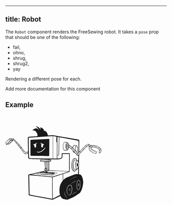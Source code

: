 ***

## title: Robot

The `Robot` component renders the FreeSewing robot.
It takes a `pose` prop that should be one of the following:

*   fail,
*   ohno,
*   shrug,
*   shrug2,
*   yay

Rendering a different pose for each.

<Fixme> Add more documentation for this component </Fixme>

## Example

<svg class="" xmlns="http://www.w3.org/2000/svg" width="300" height="300" viewBox="0 0 500 500"><path stroke="none" fill="currentColor" d="m 159.48843,60.874613 c -0.30352,-0.002 -0.48225,0.0525 -0.61592,0.163448 -0.5795,0.480937 -0.17967,0.920146 2.48781,2.735562 5.73849,3.905466 11.25954,10.761049 12.72466,15.800879 0.20279,0.69761 0.42697,1.46235 0.49894,1.69983 0.072,0.23748 -0.10948,-0.004 -0.40259,-0.53507 -0.76251,-1.38282 -3.13081,-4.22261 -4.36314,-5.23198 -2.12605,-1.74138 -4.33873,-2.61517 -8.1998,-3.23965 -1.90418,-0.30798 -2.41888,-0.30549 -4.49906,0.0292 -1.29185,0.20788 -3.00525,0.59648 -3.80742,0.86368 -3.18563,1.0612 -6.89632,3.55605 -10.09576,6.78557 -2.477,2.50029 -2.47285,3.40782 0.0137,2.81471 0.62343,-0.14871 2.33017,-0.27684 3.79194,-0.28389 3.86781,-0.0181 6.17924,0.86976 9.71038,3.72656 2.75944,2.23246 6.70289,7.96661 8.45444,12.29454 2.10794,5.208608 3.08813,12.309388 1.91832,13.889428 -0.22008,0.29726 -2.02598,0.47707 -9.57274,0.95486 -5.11618,0.32391 -11.04234,0.65599 -13.16854,0.73809 -5.75914,0.22239 -19.58726,1.29218 -21.85696,1.69123 -2.49994,0.43953 -3.95978,1.38923 -4.8397,3.14847 -0.57548,1.15055 -0.59844,1.37026 -0.54023,5.06854 0.0335,2.12621 0.16876,11.74775 0.30108,21.38211 0.13233,9.63437 0.35397,22.138 0.49206,27.78572 0.26338,10.77214 0.11612,18.92343 -0.34925,19.3055 -0.39421,0.32365 -4.64784,1.76806 -8.22734,2.79405 -3.51963,1.00885 -4.03578,0.9948 -5.45564,-0.14623 -1.61126,-1.29483 -9.045437,-9.83716 -11.009345,-12.65068 -5.590327,-8.00877 -15.643259,-20.50865 -24.965867,-31.04088 -15.66131,-17.69339 -23.516938,-25.42744 -26.724196,-26.313 -0.602852,-0.16646 -1.475604,-0.12297 -3.076217,0.15312 -2.742953,0.47313 -2.210998,0.47561 -9.361124,-0.0654 -3.255752,-0.24633 -6.225037,-0.44317 -6.599757,-0.437 -0.54784,0.009 -1.423395,0.74029 -4.469803,3.73343 -2.083707,2.04729 -6.915266,6.78636 -10.7357876,10.53278 C 3.1250513,142.76856 0,146.01565 0,146.23782 c 0,0.55235 4.0956757,9.71992 4.5420643,10.16632 0.197098,0.19712 0.5870615,0.30207 0.8671213,0.23398 0.2799012,-0.0681 3.867933,-0.67521 7.9726994,-1.34886 l 7.463436,-1.22497 0.992716,-0.88605 c 0.546307,-0.48761 4.038501,-3.73361 7.75936,-7.21397 12.464207,-11.65858 11.838357,-10.979 11.380966,-12.37197 -0.328032,-0.99901 0.401743,-0.5824 2.553191,1.45725 3.608915,3.42138 11.709481,12.47013 18.613859,20.79199 7.848608,9.45994 17.90462,22.24232 20.845321,26.49709 1.699149,2.45843 4.829049,6.80684 6.955895,9.66393 7.363018,9.89108 10.529281,13.19438 13.232211,13.80168 1.52732,0.34317 4.81297,-0.33827 10.01663,-2.07662 2.52486,-0.84346 4.68576,-1.44234 4.80185,-1.33165 0.11609,0.11069 0.34824,5.2199 0.51614,11.35345 l 0.30625,11.15213 0.88088,1.78242 c 0.89599,1.81291 2.02674,2.9819 3.71968,3.84183 1.37271,0.69727 4.47137,0.85254 21.91029,1.09938 9.30215,0.13167 21.47839,0.34936 27.05968,0.48518 5.58129,0.13583 15.3474,0.31321 21.70212,0.39399 l 11.55474,0.14796 0.24603,0.63486 c 0.3505,0.90597 -0.0173,1.77066 -0.84648,1.99231 -0.37778,0.101 -2.00779,0.07 -3.62333,-0.0688 -1.61553,-0.13883 -6.54918,-0.26821 -10.96289,-0.28732 -7.41164,-0.0321 -8.05757,-0.002 -8.45615,0.39743 -0.36407,0.36432 -0.4281,0.83749 -0.40775,3.02116 0.029,3.10485 0.4179,5.31095 1.04605,5.93909 0.59441,0.59443 2.56778,0.75759 13.66748,1.12692 4.65107,0.15475 8.52533,0.32371 8.60928,0.37506 0.25822,0.15796 0.42846,2.616 1.17852,17.13425 0.3982,7.70749 0.78692,14.42263 0.8654,14.92344 0.13415,0.8557 0.0636,0.98829 -1.17165,2.20393 -1.55917,1.53446 -2.39591,3.12916 -2.38974,4.5541 0.007,1.69974 0.89856,4.09753 2.0921,5.63457 1.07804,1.38829 1.28138,1.88918 0.87229,2.142 -0.1171,0.0724 -5.96056,1.49833 -12.98618,3.1674 -7.02561,1.66907 -17.99369,4.2743 -24.3723,5.78941 -6.37861,1.51513 -16.21545,3.85113 -21.8604,5.19241 -5.64495,1.34124 -11.02777,2.53901 -11.96077,2.66157 -6.51659,0.85612 -7.88751,1.06023 -9.81704,1.45553 -3.24272,0.66437 -4.16271,1.19108 -4.9739,2.84911 -0.51025,1.0429 -0.66248,1.68928 -0.63658,2.70116 0.0188,0.7316 0.36997,20.73669 0.77938,44.45717 0.4094,23.72047 0.81087,44.4873 0.89293,46.1484 0.0821,1.66109 0.0271,4.51634 -0.12215,6.3434 -0.25882,3.16824 -0.24816,3.3662 0.2271,4.29776 0.59158,1.15961 2.08631,2.70948 3.13815,3.25343 0.4142,0.21416 6.31834,1.40846 13.12036,2.65298 45.6104,8.34487 107.33799,19.75262 107.44046,19.85604 0.26542,0.2678 1.77908,-0.16892 2.50501,-0.7226 1.22184,-0.93196 38.76845,-19.06557 39.07896,-18.87365 0.15376,0.095 0.65538,0.98434 1.11314,1.97511 1.09882,2.37823 2.89392,5.39656 4.27884,7.1916 2.01186,2.60765 5.08541,4.74747 8.53701,5.94425 2.77092,0.96076 10.63718,2.83956 13.46963,3.2173 4.08749,0.54511 9.40004,0.84555 10.51385,0.59528 0.51445,-0.11556 2.9979,-1.13135 5.51758,-2.25727 2.51965,-1.12594 7.9339,-3.45233 12.03303,-5.17004 4.44285,-1.86175 9.64913,-4.26556 12.88982,-5.95285 6.50961,-3.38928 7.22726,-3.8148 11.92808,-7.07805 4.99721,-3.46897 11.26595,-7.63526 16.40821,-10.90439 4.78031,-3.03905 4.91978,-3.18282 7.87979,-8.16884 2.98969,-5.03599 6.50029,-12.85681 8.49056,-18.9115 0.83248,-2.53243 2.19686,-8.14852 3.39623,-13.98577 0.67843,-3.30183 1.59899,-10.43468 1.92522,-14.91655 0.24164,-3.31964 0.22368,-4.53241 -0.11872,-8.21357 -0.92927,-9.99047 -2.92444,-17.92931 -6.18684,-24.61661 -2.1939,-4.49707 -5.64305,-8.55094 -8.3254,-9.78436 -0.53155,-0.24442 -2.21634,-0.6271 -3.74376,-0.84992 -1.52741,-0.22281 -2.95185,-0.49726 -3.16396,-0.61077 -0.61046,-0.32671 -0.74927,-10.73684 -0.47141,-35.38509 0.63863,-56.64821 0.74843,-64.84696 0.87744,-66.11111 0.13052,-1.27881 0.24441,-1.47508 1.96652,-3.38246 9.6872,-10.72954 40.69582,-42.22421 43.13584,-43.81199 0.65327,-0.42511 0.69472,-0.42164 1.76004,0.13935 1.69621,0.89321 5.17272,3.42776 5.31628,3.87624 0.071,0.22185 -0.0862,1.25456 -0.34925,2.29512 -1.45078,5.73986 -1.13227,9.63559 1.18541,14.45547 1.4708,3.05867 3.27629,5.20728 6.57395,7.82301 9.15579,7.26251 16.68808,10.95299 24.2295,11.87474 2.82757,0.34562 3.64749,0.34828 4.89132,0.0121 1.3407,-0.36241 1.86325,-1.3644 2.36221,-4.53347 0.20533,-1.30405 0.59641,-3.28104 0.87057,-4.3941 0.48456,-1.96717 0.48693,-2.03496 0.0533,-2.45684 -0.2938,-0.28587 -1.72449,-0.69445 -4.19109,-1.19573 -6.49577,-1.32012 -13.70952,-4.66928 -18.59493,-8.63336 -1.99262,-1.61682 -6.29179,-7.01041 -6.29179,-7.89356 0,-0.78089 3.26918,-2.38945 5.92017,-2.91277 0.39866,-0.0787 2.08796,-0.29375 3.7558,-0.4783 3.25807,-0.36048 6.34702,-0.15266 10.37793,0.70024 4.46596,0.94494 10.46172,3.28909 13.29414,5.19756 2.39937,1.61667 5.64097,4.50215 7.32579,6.52061 2.9635,3.55034 3.07658,3.91 1.48478,4.73304 -0.52977,0.27392 -1.08975,0.76305 -1.24391,1.08735 -0.15417,0.3243 -0.45145,2.01239 -0.66066,3.75064 -0.20921,1.73825 -0.54188,4.00659 -0.7398,5.04101 -0.2328,1.21669 -0.2807,2.02802 -0.13592,2.29855 0.1231,0.23 0.80967,0.82278 1.52606,1.31617 1.06247,0.73141 1.43149,0.86578 2.00436,0.72776 2.10211,-0.50644 5.50142,-2.95702 6.96449,-5.02208 1.5108,-2.13238 2.04911,-3.31659 2.69083,-5.90812 0.55449,-2.23928 0.56049,-2.36391 0.21678,-4.97563 -0.1939,-1.47338 -0.52494,-3.27028 -0.73464,-3.99322 -1.366,-4.70909 -5.8388,-9.74109 -12.01238,-13.51609 -2.47918,-1.51595 -8.1344,-4.27704 -10.37965,-5.0668 -7.852,-2.76195 -17.9165,-4.23811 -25.06221,-3.67667 -1.8966,0.14902 -3.92416,0.37716 -4.50594,0.50754 -0.96655,0.21661 -1.19793,0.16652 -2.68567,-0.58496 -0.89547,-0.45232 -2.87966,-1.60205 -4.40786,-2.55491 -1.52821,-0.95284 -3.90375,-2.29336 -5.28015,-2.97987 -2.12603,-1.0604 -2.70772,-1.2493 -3.86591,-1.24906 -2.62515,7.4e-4 -6.67105,2.50879 -12.41154,7.69225 -5.51644,4.98115 -14.86337,14.17466 -21.18598,20.83844 -7.41342,7.81343 -12.03789,12.41498 -12.47691,12.41498 -0.18787,0 -0.35234,-0.62941 -0.45764,-1.75317 -0.21912,-2.33826 0.30507,-46.65447 0.59356,-50.17948 0.14996,-1.83226 0.14129,-3.58614 -0.0275,-5.19585 -0.40057,-3.81977 -1.38692,-5.33758 -3.91752,-6.03028 -0.68882,-0.18855 -29.79319,-5.25185 -64.67624,-11.25365 -34.88305,-6.00179 -64.70657,-11.168 -66.27456,-11.47904 -2.51752,-0.4994 -3.13983,-0.5395 -5.31628,-0.3441 -1.35556,0.12172 -6.4512,0.4929 -11.32419,0.82412 -8.71642,0.59254 -11.54848,0.59215 -12.03991,0 -0.13466,-0.16224 -0.3611,-0.9347 -0.50238,-1.71704 -0.52386,-2.90069 -1.47272,-6.22446 -2.37254,-8.311628 -2.80311,-6.50187 -8.1998,-12.24819 -12.58875,-13.40597 -1.48811,-0.39255 -1.74731,-0.20668 -2.17124,1.56047 -0.16059,0.66939 -0.36457,1.2181 -0.45249,1.2181 -0.0879,0 -0.41328,-0.89771 -0.72259,-1.99404 -1.31295,-4.65354 -2.97052,-7.75047 -5.81007,-10.84933 -2.88682,-3.15048 -7.49215,-6.01047 -11.64075,-7.229459 -2.07665,-0.610189 -3.0404,-0.514296 -3.24827,0.323452 -0.0737,0.296973 0.24248,2.116247 0.70368,4.043127 1.9765,8.25784 1.89357,8.6341 -0.89981,4.06377 -1.1739,-1.92063 -2.82983,-4.31782 -3.6801,-5.32832 -3.73253,-4.435874 -10.90163,-8.466646 -17.08091,-9.603719 -0.63117,-0.116153 -1.05909,-0.175137 -1.36263,-0.177207 z m 86.88073,51.017357 c 0.26275,0.10083 0.31829,10.40055 0.31829,58.5995 v 58.47908 l -7.79204,-0.0344 c -15.64166,-0.0678 -101.92702,-1.16552 -106.97421,-1.36089 -4.57843,-0.17724 -5.30922,-0.26211 -6.16102,-0.71056 -1.166,-0.61386 -2.17264,-1.6372 -2.52394,-2.56696 -0.17073,-0.45185 -0.54631,-17.8114 -1.10283,-50.94509 -0.82258,-48.97367 -0.83397,-50.28485 -0.40087,-51.26167 0.24446,-0.55134 0.61001,-1.13741 0.81206,-1.30412 0.78937,-0.65132 4.0811,-1.26799 6.7718,-1.26799 1.44883,0 28.30619,-1.74331 59.6834,-3.87452 31.37722,-2.13121 57.19403,-3.81966 57.36936,-3.75236 z m 2.01296,0.22022 c 0.67656,-0.0317 2.77199,0.36062 9.41964,1.52779 4.18596,0.73495 7.7605,1.47907 7.94345,1.65338 0.28095,0.26768 0.28678,1.38122 0.0344,7.16407 -0.16436,3.76572 -0.26117,9.85683 -0.21334,13.53501 0.0813,6.25025 0.12007,6.72946 0.57464,7.33784 0.26752,0.35802 0.86484,0.77411 1.32821,0.9239 l 0.84304,0.27183 -0.0258,42.12593 c -0.0222,35.70346 -0.0781,42.15881 -0.36303,42.33926 -0.36392,0.23021 -16.07858,0.22897 -18.4573,-0.002 l -1.45036,-0.14108 -0.0654,-57.86658 c -0.0363,-31.82663 -0.004,-58.11939 0.0706,-58.42918 0.0603,-0.25003 -0.0447,-0.42141 0.3613,-0.44044 z m 23.15078,4.11195 c 1.55266,0.0976 7.14335,1.14613 7.46687,1.45208 0.31357,0.29653 0.30394,0.79664 -1.26799,65.74982 -0.34089,14.08611 -0.67039,25.85112 -0.73292,26.14439 -0.075,0.35128 -0.49491,0.70189 -1.23015,1.02713 -1.46666,0.64877 -4.15227,0.68742 -4.88615,0.0706 l -0.50238,-0.42324 0.2942,-46.91402 c 0.16226,-25.80239 0.37296,-46.99107 0.46797,-47.08606 0.0299,-0.0299 0.16874,-0.0346 0.39055,-0.0206 z m 10.22996,1.96994 c 1.13903,0.0775 5.75392,0.8466 12.70058,2.11964 84.02635,15.39857 82.38113,15.08628 83.97313,15.92819 1.21677,0.64348 1.64998,1.04421 2.28651,2.11274 0.72952,1.2246 0.78529,1.47284 0.7897,3.5029 0.008,3.91739 -0.73071,47.97015 -0.88089,52.54858 l -0.14623,4.45604 -1.18541,1.22154 -1.18542,1.22154 -2.64437,-2.77857 c -1.45392,-1.52821 -2.64686,-2.84333 -2.65126,-2.92137 -0.005,-0.0781 0.40179,-0.57388 0.90498,-1.10283 0.91236,-0.95911 0.97486,-1.11384 2.25554,-5.63973 1.38907,-4.90889 1.67401,-14.53565 0.56088,-18.96828 -1.1051,-4.4007 -3.98472,-7.94779 -7.59591,-9.35596 -3.03825,-1.18475 -8.43142,-2.05806 -10.84418,-1.75661 -1.23832,0.15472 -1.45215,0.28027 -2.79923,1.65682 -0.80194,0.81949 -1.82095,2.17407 -2.26414,3.00912 -0.80616,1.51898 -2.05246,5.45172 -2.34329,7.39117 -0.28249,1.8837 -0.32842,1.87181 -3.41343,-0.88432 -6.31944,-5.64578 -8.43438,-7.16264 -13.68814,-9.81533 l -3.16911,-1.60004 -0.40776,-2.41556 c -0.49618,-2.94154 -1.98215,-6.67855 -3.37214,-8.48024 -1.73879,-2.25381 -4.24527,-3.49262 -8.92068,-4.40615 -3.88322,-0.75875 -4.78687,-0.82061 -7.50817,-0.5213 -3.04671,0.3351 -3.92661,0.77122 -5.30939,2.63233 -2.08597,2.80761 -4.16772,8.0821 -4.96703,12.58702 -0.59394,3.3474 -0.53966,9.87285 0.11183,13.52985 1.85161,10.3937 4.69826,15.48344 9.20284,16.44949 2.32351,0.49831 10.26272,-0.79433 13.03607,-2.12307 3.39885,-1.6284 6.49682,-6.6844 7.64753,-12.47863 0.25034,-1.26046 0.56087,-2.18539 0.75701,-2.26071 0.18259,-0.07 1.22503,0.38946 2.31749,1.02025 4.07134,2.35081 9.2762,6.49403 14.75138,11.74399 l 2.61513,2.50845 0.60561,2.16952 c 1.09019,3.91137 3.6698,8.46282 5.39025,9.5091 0.39082,0.23766 1.61284,0.56735 2.71492,0.73292 1.10207,0.16557 2.22032,0.3562 2.48609,0.42324 0.46705,0.11772 2.17176,1.93515 7.78689,8.30646 4.67415,5.30362 5.87822,6.45942 6.94729,6.65998 0.57673,0.10819 1.33677,0.0637 1.92865,-0.11356 0.53691,-0.16078 1.23708,-0.35723 1.55703,-0.43528 l 0.58153,-0.14107 -0.15313,7.82645 c -0.0846,4.30513 -0.3179,10.3289 -0.51785,13.38532 -0.19999,3.05642 -0.36382,5.80183 -0.36647,6.10083 -0.005,0.79213 -0.5258,0.66178 -1.1768,-0.29421 -0.81286,-1.19371 -1.86215,-1.91263 -3.66634,-2.51018 l -1.57768,-0.52129 -1.66026,-3.50807 c -1.99421,-4.21208 -3.00068,-5.43264 -4.95326,-6.00791 -2.47669,-0.72969 -8.22659,-0.39699 -10.16459,0.58841 -1.87434,0.95304 -4.1463,3.71308 -5.85995,7.11934 -1.06105,2.10904 -3.4002,8.86523 -4.18248,12.07948 -1.23098,5.05771 -2.02828,13.00487 -2.03533,20.29649 -0.01,9.97015 3.18296,19.94329 7.87463,24.59769 2.66648,2.64528 5.15746,3.73412 7.9469,3.47363 1.9173,-0.17903 2.83374,-0.56071 5.31111,-2.20909 2.12577,-1.41444 3.07729,-2.56564 4.93605,-5.97177 0.99761,-1.82812 1.03074,-1.86053 2.24695,-2.12136 1.45014,-0.311 3.25205,-1.07146 3.87795,-1.63789 0.24355,-0.22041 0.95432,-1.30271 1.57941,-2.40523 0.62507,-1.10252 1.22965,-2.0052 1.34369,-2.00609 0.19235,-0.002 0.12642,6.67345 -0.23571,23.5981 l -0.14623,6.80621 -4.93778,-0.13936 c -7.71773,-0.21883 -8.34789,-0.0973 -17.40436,3.34461 -4.1453,1.57542 -9.41843,3.61108 -11.71819,4.52486 -2.29978,0.91381 -6.13814,2.42575 -8.53013,3.36009 -18.50525,7.22845 -18.17833,7.08668 -22.83247,9.97878 -3.00857,1.86954 -5.02896,3.47576 -9.46092,7.52365 -1.28282,1.17166 -2.38021,2.12996 -2.43791,2.12996 -0.1367,0 -0.42324,-17.37701 -0.42324,-25.66266 v -6.4518 l 14.07352,-4.61604 c 7.74071,-2.53881 15.23385,-4.99632 16.65251,-5.4608 1.41867,-0.46448 2.71258,-1.00528 2.87492,-1.20089 0.22848,-0.2753 0.34675,-10.94674 0.52303,-47.2392 0.12526,-25.78614 0.16893,-47.12037 0.0963,-47.40951 -0.0726,-0.28912 -0.28926,-0.73987 -0.48173,-1.00303 -0.34459,-0.47113 -0.65243,-0.47818 -20.00401,-0.40947 -18.4693,0.0655 -19.69101,0.0958 -20.25863,0.50409 l -0.60389,0.43356 -0.13764,8.91552 c -0.11315,7.38862 -0.20643,9.16084 -0.54884,10.36244 -0.66531,2.33462 -1.43142,3.23545 -3.73171,4.38035 -1.10131,0.54815 -2.56935,1.16861 -3.26203,1.37982 -1.92243,0.58618 -9.09617,1.41165 -12.61627,1.45208 l -3.13987,0.0361 -0.0637,-7.91936 -0.0637,-7.91937 1.5209,0.15484 c 2.97064,0.30436 6.13207,-0.81533 6.69095,-2.37081 0.60655,-1.68821 0.96497,-8.91602 1.32648,-26.76378 1.04113,-51.39789 1.38529,-65.6157 1.59317,-65.82551 0.0175,-0.0177 0.10911,-0.0214 0.27183,-0.0103 z m -256.960381,8.37185 c 0.339357,0.0109 0.780671,0.0362 1.352297,0.0706 2.401919,0.14443 4.530062,0.35425 4.528299,0.44733 -5.55e-4,0.0251 -0.272225,0.57984 -0.603887,1.23358 -0.331662,0.65373 -0.602168,1.50826 -0.602168,1.89769 0,0.96785 1.253622,2.17528 2.845672,2.74072 0.693521,0.24632 1.261111,0.53145 1.261111,0.63314 0,0.10166 -1.618178,0.1858 -3.595801,0.1858 h -3.5958 l -1.357458,-3.20525 c -0.746585,-1.76264 -1.357457,-3.40264 -1.357457,-3.64397 0,-0.30383 0.107124,-0.39234 1.125192,-0.35958 z m 13.927276,0.19958 c 0.423932,-0.0233 0.422629,0.0715 0.270115,0.38883 -0.121262,0.25229 -0.216064,1.13458 -0.209898,1.96134 0.008,1.13579 -0.08089,1.54116 -0.363021,1.65682 -0.20537,0.0842 -1.127101,0.41296 -2.04737,0.73121 -2.240012,0.77464 -2.965949,0.74572 -4.068932,-0.16345 -1.16327,-0.95887 -1.202367,-1.73914 -0.116993,-2.40007 1.140931,-0.69475 4.719549,-1.96585 5.959738,-2.11618 0.245921,-0.0298 0.43505,-0.0507 0.576361,-0.0585 z m 185.825465,0.16 c -0.65479,0.006 -1.45032,0.0435 -2.43964,0.10323 -3.25632,0.19648 -44.17696,2.22048 -75.33631,3.72656 -6.91017,0.334 -13.03235,0.66881 -13.60555,0.74325 -0.66771,0.0867 -1.3184,0.38158 -1.81166,0.82238 l -0.77077,0.68819 0.0912,39.34219 c 0.0647,28.30856 0.16528,39.58019 0.3613,40.18867 0.20779,0.64504 0.53156,0.97337 1.3609,1.38154 l 1.08562,0.53507 33.7059,0.5041 c 18.53784,0.2773 38.86932,0.58874 45.18148,0.69335 6.31218,0.1046 11.99628,0.20914 12.63176,0.23054 1.27863,0.0432 2.49814,-0.37775 3.11406,-1.07529 0.37134,-0.42053 0.41706,-3.80869 0.57981,-43.35262 l 0.17549,-42.89498 -0.76734,-0.6469 c -0.8908,-0.74956 -1.59184,-1.00779 -3.55623,-0.98928 z m -183.717879,0.0825 c 0.698472,0 0.72918,0.29227 0.160005,1.52091 -0.580133,1.25228 -0.77996,1.38031 -1.011642,0.65034 -0.238226,-0.75057 0.319054,-2.17125 0.851637,-2.17125 z m -19.355385,0.38883 c 0.26608,0.29598 2.919652,6.75095 2.919652,7.10214 0,0.15503 -4.20788,4.56698 -9.352522,9.80501 -5.144642,5.23802 -9.483321,9.52457 -9.6415632,9.52457 -0.1582422,0 -0.5700992,-0.48061 -0.9135739,-1.0667 -1.0331549,-1.76295 -2.8026602,-5.51586 -2.8026602,-5.94253 0,-0.52689 19.5390153,-19.70242 19.7906673,-19.42249 z m 21.428562,0.88089 c 0.603668,0.12538 1.950513,1.27343 4.734758,4.00355 l 2.826746,2.7717 -1.015082,1.16132 c -0.558155,0.63883 -1.123068,1.16157 -1.25595,1.16132 -0.13289,-3e-4 -1.70761,-1.39985 -3.499453,-3.11062 l -3.256867,-3.11063 0.46625,-1.37466 c 0.256866,-0.75569 0.610308,-1.42824 0.784538,-1.4951 0.05788,-0.0222 0.128822,-0.0248 0.21506,-0.007 z m -4.548946,4.83799 c 0.153938,0.003 0.269369,0.0526 0.364742,0.14796 0.197318,0.1973 0.01585,0.26347 -0.684751,0.24946 -0.94378,-0.0189 -0.946358,-0.0214 -0.268394,-0.26839 0.243257,-0.0886 0.434467,-0.13211 0.588403,-0.12903 z m -2.355335,2.61856 c 0.959419,0.0141 1.470808,0.0617 1.520904,0.1428 0.08338,0.13491 -1.504047,1.81253 -3.526982,3.72828 -4.109567,3.89184 -10.777587,10.13614 -12.624873,11.82313 l -1.207777,1.10455 -5.433271,0.88948 c -5.6123653,0.91877 -6.5206142,1.01599 -6.5206142,0.7054 0,-0.10034 4.0497612,-4.22929 8.9998242,-9.17704 l 9.001545,-8.99638 5.579512,-0.16172 c 1.844005,-0.0533 3.252313,-0.0726 4.211732,-0.0585 z m 15.443017,0.6968 c 0.32044,0 6.106007,6.02847 7.587311,7.9056 0.444891,0.56377 0.443653,0.56846 -0.603887,1.51574 -0.577473,0.5222 -1.162407,0.95302 -1.298962,0.9583 -0.136546,0.005 -0.828998,-0.64969 -1.539829,-1.45724 -0.710839,-0.80755 -2.366331,-2.59816 -3.678383,-3.97775 -1.312043,-1.3796 -2.384583,-2.57401 -2.384583,-2.6547 0,-0.65669 1.368079,-2.28995 1.918333,-2.28995 z m -24.993395,1.19917 -6.981702,6.98858 c -5.028171,5.03254 -6.938775,7.09405 -6.832021,7.37225 0.08153,0.21245 0.287364,0.38208 0.457647,0.37679 1.022109,-0.0343 7.021891,-1.43015 7.484083,-1.74113 1.291201,-0.86878 13.120371,-12.11472 13.120371,-12.47346 0,-0.34224 -0.465144,-0.4011 -3.623328,-0.45765 z m 2.864598,0.77078 c 1.309356,-0.0461 2.477415,0.0136 2.596202,0.13247 0.126883,0.12689 -1.347925,1.65598 -3.575155,3.70763 -2.084993,1.92063 -4.068074,3.7618 -4.407866,4.0913 -0.339802,0.32948 -1.162706,1.07344 -1.827149,1.65338 -0.664443,0.57995 -1.496978,1.3174 -1.851235,1.6379 -0.460209,0.41633 -1.313219,0.72064 -2.98675,1.06498 -1.288251,0.26506 -2.366941,0.48173 -2.396627,0.48173 -0.520233,0 0.645768,-1.29192 5.858229,-6.49137 l 6.209208,-6.19372 z m 282.170563,5.84446 c 0.77792,0.0224 1.68409,0.15427 2.88524,0.38538 4.16019,0.8005 4.06755,0.73354 2.8732,2.09383 -1.30725,1.48888 -3.36402,6.02459 -3.93302,8.67293 -0.73794,3.43486 -0.72903,9.82027 0.0206,14.25589 1.17964,6.97938 3.33024,12.59584 5.47973,14.31095 0.46084,0.36769 0.83788,0.73865 0.83788,0.8241 0,0.27235 -0.7741,0.46762 -3.25687,0.82067 -3.46545,0.49278 -6.53011,0.45223 -7.737,-0.10151 -1.21708,-0.55842 -3.26808,-2.72169 -4.05517,-4.27711 -1.51815,-3.00014 -2.81019,-7.79099 -3.29815,-12.2326 -0.73975,-6.73311 0.11553,-13.13364 2.51017,-18.79451 1.2671,-2.9954 2.26667,-4.2436 4.08098,-5.09261 1.35479,-0.634 2.29584,-0.90271 3.59236,-0.86541 z m -250.986886,2.0921 c 0.375372,0 1.805707,1.50138 6.517174,6.84579 l 3.354934,3.80741 -1.302403,1.18542 c -0.71623,0.65237 -1.372375,1.19128 -1.458966,1.19745 -0.275338,0.0192 -9.020503,-10.63972 -9.096171,-11.08677 -0.0784,-0.46292 1.435363,-1.9493 1.985432,-1.9493 z m 122.398306,0.1428 c 0.34577,0.0272 0.89907,0.34277 1.72735,0.95314 2.40654,1.77342 5.6726,3.27068 13.00511,5.95803 3.99502,1.46417 4.35453,1.67994 4.35453,2.61168 0,1.104 -0.86528,1.54338 -2.72524,1.38671 -0.82659,-0.0696 -1.66738,-0.16542 -1.86672,-0.21334 -0.301,-0.0723 -0.38768,0.40977 -0.51271,2.84395 -0.29726,5.78754 -1.6599,9.60098 -3.9244,10.98181 -1.87708,1.14459 -4.02484,0.18665 -5.20273,-2.3192 -1.25502,-2.66995 -1.62546,-9.42537 -0.74841,-13.64684 0.26228,-1.26243 0.47825,-2.31872 0.48001,-2.34673 0.002,-0.028 -0.81188,-0.65331 -1.80823,-1.39014 -2.05618,-1.52061 -3.26374,-3.01484 -3.26374,-4.03969 0,-0.54525 0.13939,-0.80656 0.48518,-0.77938 z m 138.32649,0.27011 c 0.13355,0.005 0.26111,0.0209 0.38194,0.0482 1.30871,0.29517 3.09372,1.44392 3.83495,2.46716 0.77128,1.0647 1.34395,2.3396 1.14068,2.54287 -0.0774,0.0774 -0.6153,-0.0889 -1.19573,-0.3699 -2.90681,-1.40716 -5.91132,0.12918 -7.69054,3.9313 -0.86165,1.84131 -1.09061,3.03564 -1.41768,7.38257 -0.44585,5.92528 0.44063,10.49479 2.73212,14.07696 1.28485,2.00855 2.73532,2.85082 4.90508,2.85082 0.70961,0 1.05121,0.10301 1.05121,0.31829 0,0.53916 -1.69199,2.33025 -2.67534,2.83192 -1.02623,0.52354 -1.0973,0.53285 -1.79445,0.24259 -1.00437,-0.41819 -1.81434,-1.67677 -3.01084,-4.68487 -2.60112,-6.53943 -3.28421,-10.22145 -3.07966,-16.58714 0.0749,-2.32929 0.30231,-5.0006 0.50582,-5.94769 0.64253,-2.99032 2.27311,-6.81035 3.34805,-7.84366 0.82854,-0.79645 2.02948,-1.29376 2.96439,-1.2594 z m -156.93347,0.21335 c 0.34578,-0.0272 0.48517,0.2341 0.48517,0.77938 0,1.02485 -1.20584,2.51906 -3.26202,4.03967 -0.99635,0.73684 -1.81171,1.36214 -1.80995,1.39016 0.002,0.028 0.21774,1.08429 0.48002,2.34673 0.87706,4.22147 0.50662,10.97688 -0.74841,13.64684 -0.56893,1.21035 -1.52232,2.25443 -2.34674,2.56867 -3.62437,1.3815 -6.36578,-3.15883 -6.7804,-11.23128 -0.12503,-2.4342 -0.2117,-2.91628 -0.5127,-2.84396 -0.19933,0.0479 -1.03841,0.14376 -1.865,0.21335 -1.85995,0.15667 -2.72524,-0.28443 -2.72524,-1.38843 0,-0.92588 0.44796,-1.20748 3.85387,-2.42243 6.88927,-2.45755 11.10242,-4.37545 13.50403,-6.14556 0.82827,-0.61047 1.38158,-0.92592 1.72737,-0.95314 z m 159.35246,6.13866 c 1.05747,0 2.63876,1.45939 3.58547,3.3102 0.70419,1.3767 0.58643,1.52175 -1.2353,1.52263 -2.41029,0.002 -3.70745,0.97847 -4.85519,3.65602 -1.07777,2.51432 -0.8902,5.05494 0.49034,6.62728 1.02652,1.16913 1.65348,1.43472 4.23066,1.79446 1.24751,0.17414 2.27016,0.43861 2.33296,0.60217 0.20158,0.52531 -0.72356,3.92281 -1.36777,5.02207 -0.34672,0.59164 -0.87926,1.2351 -1.18369,1.43144 -0.91817,0.59214 -1.56328,0.64965 -2.28652,0.19958 -1.14629,-0.71333 -1.94307,-1.73222 -2.83707,-3.62849 -1.24813,-2.64742 -1.68302,-5.50324 -1.51058,-9.90652 0.14432,-3.68566 0.52044,-5.57605 1.48821,-7.4858 0.61665,-1.21694 2.54633,-3.14504 3.14848,-3.14504 z m 106.74538,1.46241 c 0.80958,-0.0363 1.57788,0.0828 2.12307,0.36474 l 0.72604,0.37507 -0.9669,0.9411 c -1.05131,1.02027 -1.71564,2.1262 -1.9493,3.24998 -0.12579,0.60479 -0.33422,0.77318 -1.34886,1.08563 -0.91576,0.28201 -1.6642,0.81281 -3.1588,2.2435 -1.07726,1.03117 -2.05596,1.87029 -2.17468,1.865 -0.11877,-0.005 -0.46278,-0.53579 -0.7639,-1.17853 -0.36327,-0.77541 -0.88881,-1.39356 -1.5622,-1.83919 l -1.01336,-0.6727 1.5622,-1.44176 c 1.92615,-1.77901 4.54858,-3.66605 6.15244,-4.4268 0.7132,-0.3383 1.56468,-0.52977 2.37425,-0.56604 z m 4.34593,1.67919 c 0.30642,0 0.75535,0.14438 0.99788,0.32173 0.41023,0.29997 0.35534,0.40328 -0.78798,1.47273 -0.73265,0.6853 -1.39374,1.57944 -1.63618,2.21426 -0.46143,1.20824 -0.87579,1.3381 -1.4538,0.45592 -0.37104,-0.56667 -0.37063,-0.68268 0.009,-1.67575 0.47458,-1.24264 2.067,-2.78889 2.87147,-2.78889 z m 2.74933,1.69123 c 0.31903,0 1.47192,0.53641 2.56179,1.1923 1.08987,0.65589 2.17268,1.26652 2.40523,1.35573 0.72992,0.27999 0.47432,0.56062 -1.32993,1.46756 -0.96344,0.4843 -2.18508,1.17442 -2.71663,1.53296 -0.53156,0.35853 -1.08676,0.71951 -1.23187,0.80346 -0.14512,0.084 -0.87741,-0.29797 -1.62929,-0.84992 -1.14835,-0.84301 -1.36787,-1.12223 -1.36434,-1.74284 0.009,-1.58847 1.91685,-3.75925 3.30504,-3.75925 z m -366.341544,0.72432 c 0.466071,0 1.215532,0.72305 3.442678,3.3188 1.565634,1.82476 3.572899,4.23723 4.459481,5.36273 1.546818,1.96367 1.597802,2.07289 1.280036,2.68739 -0.182133,0.35221 -0.720935,0.98208 -1.197453,1.40048 -0.476521,0.41838 -0.998115,0.75629 -1.159603,0.75012 -0.298568,-0.0117 -9.174612,-10.95412 -9.304349,-11.47043 -0.113898,-0.45326 1.816565,-2.04909 2.47921,-2.04909 z m 254.254074,1.6964 c 0.97194,0.0114 3.52263,0.46878 3.72138,0.66754 0.12743,0.12743 -0.12673,0.72603 -0.61765,1.45552 -0.88847,1.32027 -1.45617,3.32511 -1.21465,4.28744 0.11979,0.4772 0.0272,0.62922 -0.49895,0.82927 -1.4269,0.5425 -3.34964,-0.0471 -3.92784,-1.20434 -0.41064,-0.8218 -0.387,-3.01358 0.0413,-3.84183 0.45117,-0.87243 1.96145,-2.19977 2.49642,-2.1936 z m 35.54852,0.37678 c 1.40001,-0.006 2.97724,0.17784 4.3098,0.55571 1.23854,0.35121 1.99403,0.68941 1.99403,0.89293 0,0.18016 -0.32813,0.8426 -0.72776,1.47273 -1.04779,1.65221 -2.06749,4.45291 -2.67534,7.34645 -0.42841,2.03939 -0.53325,3.39126 -0.55571,7.10901 -0.0152,2.52486 0.0618,5.32426 0.17205,6.22125 0.12956,1.05384 0.11558,1.63101 -0.0395,1.63101 -0.13207,0 -2.53145,-2.36403 -5.33176,-5.25433 l -5.0909,-5.25607 -0.004,-1.9321 c -0.006,-5.30707 2.00755,-10.53223 4.70034,-12.19647 0.62561,-0.38666 1.84825,-0.58384 3.24826,-0.59012 z m 93.69727,0.60905 c 8.64677,-0.05 17.73895,1.86609 26.13407,5.50725 2.83921,1.23143 8.52155,4.99883 10.9715,7.27418 1.59376,1.48018 2.04318,2.08291 2.94718,3.95366 1.3186,2.72868 1.67542,4.13001 1.5123,5.92877 -0.29358,3.23784 -3.75257,7.53954 -5.29047,6.57911 -0.64538,-0.40304 -0.87403,-0.14439 -0.45938,0.51958 0.42566,0.68159 0.37553,1.69936 -0.23914,4.88445 -0.50377,2.61042 -0.46614,3.27567 0.13764,2.44996 0.44058,-0.60252 0.80562,-2.38867 0.99788,-4.88961 l 0.15828,-2.06113 1.23014,-0.7983 c 2.04519,-1.32554 3.178,-2.84622 3.86764,-5.19412 0.21199,-0.72178 0.38786,-1.80846 0.39227,-2.41555 0.0101,-1.5252 0.3923,-0.81754 0.84992,1.57423 0.45166,2.35933 0.44751,5.24277 -0.009,6.77869 -0.80337,2.70524 -3.89034,6.32938 -6.64105,7.79549 -1.45686,0.7765 -1.9407,0.86247 -2.83018,0.5041 -0.91127,-0.36716 -1.03495,-0.93566 -0.66067,-3.02804 0.72169,-4.03452 1.05317,-6.05837 1.12003,-6.84407 0.0648,-0.76244 0.16438,-0.84914 1.59144,-1.36433 1.65868,-0.59881 2.33113,-1.09401 2.85084,-2.099 0.7771,-1.50275 0.0915,-4.87201 -1.55531,-7.64408 -2.09868,-3.5326 -6.85865,-7.66778 -10.31772,-8.96197 -2.00943,-0.75183 -2.13973,-0.48793 -0.27355,0.55571 3.745,2.09432 7.82298,5.80861 9.5607,8.70907 1.52427,2.54419 2.12158,5.29204 1.37294,6.31587 -0.39308,0.53755 -0.33445,0.58267 -1.18713,-0.90669 -1.04225,-1.8205 -3.93357,-5.1725 -5.92877,-6.87503 -4.23922,-3.61734 -11.30893,-6.95664 -17.60566,-8.31335 -3.0303,-0.65292 -9.24952,-0.89122 -12.51648,-0.48002 -1.27911,0.16105 -2.36193,0.25663 -2.40695,0.21162 -0.18505,-0.18505 0.66193,-3.24881 0.991,-3.58376 0.29368,-0.29893 1.19128,-0.35841 5.12014,-0.34582 4.20962,0.0136 5.11925,0.0899 7.8385,0.66411 1.6922,0.35736 4.65235,1.13831 6.57739,1.73596 3.56537,1.10693 4.64845,1.31058 4.34249,0.81551 -0.54643,-0.88415 -7.22009,-3.04511 -11.85754,-3.84011 -3.58843,-0.61516 -7.97634,-0.83788 -10.23168,-0.51786 -1.75151,0.24852 -1.83027,0.23857 -2.41556,-0.32173 -0.33284,-0.31862 -1.25692,-0.87358 -2.05425,-1.23359 -1.33526,-0.60288 -1.40284,-0.6685 -0.84648,-0.83442 0.33222,-0.0991 2.47505,-0.19153 4.76229,-0.20474 z m -136.73847,0.33893 0.004,1.08735 c 0.002,0.59799 -0.0779,1.68466 -0.17893,2.41555 l -0.18409,1.32821 -0.0206,-1.44864 c -0.011,-0.79733 0.0707,-1.88572 0.18063,-2.41727 z m 13.37844,0.14453 c 0.21195,-0.002 0.43419,0.0807 0.71744,0.23226 0.46121,0.24683 0.45074,0.28973 -0.28732,1.13035 -0.912,1.03869 -1.43118,2.20314 -1.64306,3.68355 -0.28073,1.96151 -1.47961,1.38303 -1.47961,-0.71401 -10e-6,-1.27559 0.55219,-2.58323 1.50886,-3.5717 0.50845,-0.52534 0.83043,-0.75819 1.18369,-0.76045 z m 114.49268,0.21677 c 0.5145,0 0.99359,0.092 1.06327,0.20474 0.0697,0.11274 1.10831,0.61829 2.30887,1.12175 1.20061,0.50346 2.18158,0.98178 2.18158,1.06326 -3.9e-4,0.0815 -0.89644,0.58331 -1.99232,1.11486 -1.09589,0.53156 -2.26394,1.08792 -2.5962,1.23703 -0.53141,0.23848 -0.89576,0.11556 -3.02117,-1.01852 -1.32888,-0.70907 -2.41555,-1.4275 -2.41555,-1.59661 0,-0.50442 3.41051,-2.12651 4.47152,-2.12651 z m -26.11858,0.15485 c 0.13148,0.0165 0.25923,0.0811 0.4284,0.16861 1.15956,0.59962 1.81635,1.55109 2.10071,3.04696 0.15717,0.8269 0.10649,0.88368 -7.02816,8.03292 -3.95237,3.96045 -7.29663,7.19856 -7.43248,7.19504 -0.13585,-0.004 -0.64769,-0.37919 -1.13723,-0.83444 -0.53966,-0.50186 -1.4195,-0.98105 -2.23489,-1.21809 -0.73969,-0.21504 -1.34542,-0.48147 -1.34542,-0.59185 0,-0.22425 10.72796,-10.77508 14.17847,-13.94448 1.65228,-1.51766 2.07619,-1.90414 2.4706,-1.85467 z m -85.6506,1.05465 c 1.16807,0 7.26205,4.20457 10.77536,7.43591 l 1.5123,1.39014 -0.66926,1.32477 c -0.36797,0.72853 -0.98576,1.78712 -1.37295,2.35189 -0.38716,0.56478 -0.7872,1.02713 -0.88948,1.02713 -0.10224,0 -1.15801,-0.78073 -2.34501,-1.73424 -2.53142,-2.03342 -5.91315,-4.29733 -7.95722,-5.32832 -1.64651,-0.83047 -1.80294,-1.00145 -1.80822,-1.96995 -0.01,-1.84636 1.61373,-4.49733 2.75448,-4.49733 z m 36.14554,0.75185 c 0.45536,0.0239 0.92487,0.20325 1.42628,0.53507 1.57027,1.03913 2.18314,2.08331 2.96267,5.05304 1.7543,6.6834 0.73401,18.46135 -1.96823,22.72236 -0.38518,0.60735 -0.93721,1.23177 -1.2267,1.38671 -0.47992,0.25684 -0.68505,0.11432 -2.32092,-1.61381 -0.98683,-1.04248 -1.95928,-2.20087 -2.16093,-2.57384 -0.20165,-0.37296 -0.70828,-2.16667 -1.12519,-3.98635 -0.69697,-3.04222 -0.75802,-3.64949 -0.75185,-7.53741 0.009,-6.23919 1.02772,-10.6721 2.93686,-12.79692 0.75217,-0.83714 1.46909,-1.22869 2.22801,-1.18885 z m 0.0654,1.07874 c -0.0654,-0.0125 -0.12952,-0.01 -0.19097,0.0137 -0.43279,0.16609 -0.47946,1.3219 -0.0706,1.7308 0.43504,0.43505 0.86637,0.35056 1.04262,-0.20474 0.17811,-0.56113 -0.32387,-1.45218 -0.7811,-1.53983 z m 80.96573,0.84819 c 0.38592,-0.0178 0.37937,0.37677 0.26667,1.36779 -0.23042,2.02646 -0.30332,2.17833 -1.18369,2.46888 -0.44041,0.14536 -1.42829,0.64197 -2.1936,1.10283 -0.76534,0.46086 -1.41743,0.83787 -1.45037,0.83787 -0.0329,0 -0.12471,-0.39486 -0.20302,-0.87744 -0.27624,-1.70215 0.96377,-3.24794 3.58204,-4.46293 0.57652,-0.26752 0.95042,-0.4263 1.18197,-0.437 z m -12.14658,0.22023 c 0.11761,0 0.21334,0.76842 0.21334,1.70843 0,4.2662 2.86641,9.20838 8.67809,14.963 1.54336,1.52822 3.75788,3.44921 4.9223,4.27023 4.25275,2.99848 9.91287,5.42646 14.51912,6.22814 4.05051,0.70496 4.99866,0.34773 1.23702,-0.46626 -8.70059,-1.88274 -15.83274,-6.11973 -22.41784,-13.31994 -2.12966,-2.32858 -2.81966,-3.28556 -3.89345,-5.39026 -0.71783,-1.40705 -1.47851,-3.14758 -1.69122,-3.86936 -0.40898,-1.38759 -0.51972,-3.53131 -0.1927,-3.73344 0.10697,-0.0661 1.16185,0.39962 2.34501,1.03401 l 2.15232,1.15272 0.009,2.27447 c 0.009,2.1109 0.0739,2.40621 0.88777,4.08787 1.04948,2.16841 3.91927,5.67991 6.04748,7.39977 2.93268,2.36998 7.95438,5.26225 12.04163,6.93525 1.85173,0.75795 3.17305,1.10028 9.48328,2.45169 2.25458,0.48284 2.19329,0.18922 1.05637,4.94293 -0.74154,3.10046 -1.2859,4.36485 -1.87876,4.36485 -0.3087,0 -0.24598,-1.40394 0.18237,-4.1085 0.42307,-2.67111 0.32704,-3.70368 -0.33377,-3.57688 -0.32229,0.0618 -0.45398,0.45502 -0.59357,1.76866 -0.0987,0.92856 -0.32152,2.77446 -0.49377,4.10334 -0.27242,2.10193 -0.37395,2.42378 -0.78626,2.46545 -0.73381,0.0742 -5.2499,-1.03689 -8.16367,-2.0078 -7.88225,-2.62648 -17.86847,-9.38379 -21.89482,-14.81505 -1.44026,-1.94278 -3.02981,-5.20908 -3.42031,-7.02988 -0.74008,-3.45092 0.66665,-11.83344 1.98543,-11.83344 z m -66.46209,1.73252 c -0.37694,0.0568 -0.5915,0.56201 -0.39916,1.06325 0.23044,0.60051 0.99273,0.30853 0.99273,-0.38022 0,-0.37727 -0.15578,-0.62807 -0.42323,-0.67959 -0.0598,-0.0115 -0.11649,-0.0115 -0.17033,-0.004 z m -4.75369,0.50581 c -0.25209,-0.005 -0.46448,0.16095 -0.5299,0.50066 -0.0464,0.24092 0.10565,0.64737 0.33721,0.90325 0.50674,0.55995 0.67798,0.57577 1.07014,0.10323 0.2418,-0.29135 0.221,-0.48057 -0.10666,-0.98067 -0.22643,-0.34556 -0.51869,-0.52141 -0.77079,-0.52647 z m -286.263565,2.3519 c 0.293469,0 -0.683165,1.45907 -1.355737,2.025 -0.686199,0.57743 -1.197453,0.80061 -1.197453,0.52303 0,-0.14657 2.406262,-2.54803 2.55319,-2.54803 z m 291.977285,0.2942 c -0.11133,0.0164 -0.21596,0.0628 -0.29936,0.14625 -0.19018,0.1902 -0.18026,0.36415 0.0344,0.62281 0.34514,0.41588 0.98583,0.25229 0.98583,-0.25119 0,-0.34125 -0.38688,-0.56699 -0.72088,-0.51787 z m -165.95911,0.22883 c 0.0714,0.0118 0.13982,0.038 0.20646,0.0791 1.18709,0.73367 -1.58004,5.7676 -5.58984,10.16975 -7.52785,8.26445 -17.42778,14.21884 -26.04288,15.66497 -5.54632,0.93098 -9.527,-0.0873 -10.90612,-2.79062 -0.59879,-1.17374 -0.53731,-1.99465 0.15656,-2.09383 0.2762,-0.0395 1.39465,0.35995 2.4861,0.88777 1.35254,0.65407 2.47464,1.01305 3.52182,1.12519 3.31727,0.35526 8.94942,-1.11033 13.78447,-3.58547 6.94204,-3.55374 15.06294,-10.48431 19.73217,-16.84005 1.48541,-2.02193 2.15093,-2.69945 2.65126,-2.61684 z m 158.87934,0.99271 c -0.70246,-0.0248 -0.96252,0.69718 -0.23226,1.12176 0.5726,0.33291 0.89145,0.20285 0.98066,-0.40088 0.0496,-0.3358 -0.0916,-0.55595 -0.42151,-0.66066 -0.11676,-0.0371 -0.22654,-0.0566 -0.32689,-0.0602 z m -283.760279,0.0809 c 0.136742,-0.0256 0.260328,0.0745 0.485175,0.27699 0.258022,0.23235 2.164642,2.75856 4.235819,5.61565 2.071175,2.85709 4.613589,6.27216 5.650052,7.58731 1.036464,1.31515 1.883924,2.5177 1.883924,2.67362 0,0.15593 -0.390397,0.74173 -0.868841,1.30068 -0.478445,0.55896 -1.172358,1.1717 -1.541549,1.36262 -0.824599,0.42642 -0.670816,0.58901 -3.423753,-3.6216 -1.129484,-1.72754 -3.613054,-5.2049 -5.517576,-7.7284 -1.90452,-2.5235 -3.50826,-4.76616 -3.564831,-4.9825 -0.06546,-0.25033 0.192156,-0.57466 0.707117,-0.89293 0.445055,-0.27506 1.070437,-0.778 1.390146,-1.11831 0.278603,-0.29656 0.427576,-0.44759 0.564317,-0.47313 z m 264.688779,0.81894 c 0.0978,0 3.35709,3.18165 7.24322,7.06945 5.1215,5.12371 7.066,7.2195 7.066,7.61828 0,0.66521 -1.06971,2.86219 -1.76005,3.61473 -0.27429,0.299 -0.66978,0.53115 -0.87916,0.51442 -0.20938,-0.0166 -3.56797,-3.23903 -7.46173,-7.16063 l -7.07977,-7.13139 0.82928,-1.24734 c 0.45573,-0.68639 1.0625,-1.7045 1.34714,-2.26243 0.28464,-0.55795 0.59726,-1.01509 0.69507,-1.01509 z m 26.37321,4.59196 c -0.59043,0 -0.81634,0.42289 -0.45764,0.85508 0.3391,0.40863 1.1002,0.46594 1.32649,0.0998 0.21572,-0.34903 -0.33638,-0.95487 -0.86885,-0.95487 z m 28.53414,1.54499 c 0.7971,0.0432 2.08197,0.41376 2.8388,0.87401 0.41352,0.25147 0.93181,0.73044 1.151,1.06497 l 0.39743,0.60733 -6.81138,7.07461 c -3.74674,3.89101 -6.90428,7.10864 -7.01612,7.15031 -0.11184,0.0417 -0.36577,-0.23718 -0.56431,-0.62109 -0.35676,-0.68994 -1.82086,-2.10989 -2.69255,-2.61169 -0.40519,-0.23326 -0.20562,-0.5261 2.0078,-2.93686 4.17454,-4.5467 9.69486,-10.30516 10.09233,-10.5276 0.11964,-0.0669 0.3313,-0.0884 0.597,-0.074 z m -39.16669,9.61403 c 0.33826,0.13083 9.22226,9.45067 9.9564,10.44504 0.58033,0.78601 0.67234,1.09338 0.54196,1.81166 -0.28641,1.57795 -1.25035,3.1646 -2.1506,3.54075 -1.02191,0.42698 -0.89799,0.43847 -1.64134,-0.14625 -0.66903,-0.52626 -9.82909,-10.99154 -9.82909,-11.22957 0,-0.0782 0.37966,-0.53447 0.84475,-1.01336 0.46508,-0.47889 1.12401,-1.45917 1.46413,-2.17812 0.34013,-0.71896 0.70603,-1.27181 0.81379,-1.23015 z m -267.131858,0.60389 0.868841,0.95487 c 0.477362,0.52534 1.84278,2.02596 3.034926,3.33601 1.192151,1.31005 2.722471,2.73826 3.401391,3.17256 l 1.2353,0.7897 -0.80002,2.37426 c -0.44012,1.30603 -0.80281,2.61893 -0.80518,2.91793 -0.003,0.34104 -0.15224,0.54367 -0.40088,0.54367 -0.60763,0 -6.812205,-6.37781 -8.497445,-8.73486 -0.822385,-1.15023 -1.495096,-2.18696 -1.495096,-2.30373 10e-7,-0.11678 0.341713,-0.41432 0.758732,-0.66066 0.417021,-0.24633 1.194917,-0.88524 1.72908,-1.4194 z m 258.778928,1.63446 c 0.0663,-0.011 0.17141,0.0446 0.31485,0.16345 0.45291,0.37522 4.18937,4.98177 4.18937,5.16487 0,0.0654 -0.32905,0.11871 -0.73121,0.11871 -1.04353,0 -2.62897,-1.65302 -3.32052,-3.46332 -0.50362,-1.31837 -0.65156,-1.95062 -0.45249,-1.98371 z m 33.72827,2.69599 c 0.1332,0.007 0.27618,0.0537 0.46281,0.11871 0.86985,0.30324 2.33214,1.89788 2.55491,2.78546 0.1798,0.71643 0.34959,0.51186 -7.19677,8.60756 -3.03539,3.25634 -5.78486,6.04333 -6.11114,6.19199 -0.97682,0.44507 -2.09001,0.14022 -2.80094,-0.76733 -0.57296,-0.73147 -0.54292,-0.82051 0.37507,-1.12347 0.94224,-0.31097 2.20127,-1.54137 2.56523,-2.50674 0.14104,-0.3741 0.25636,-1.3502 0.25636,-2.16952 v -1.48993 l 3.22245,-3.14504 c 1.77247,-1.73011 3.93172,-3.93348 4.79842,-4.89648 1.1599,-1.28883 1.47397,-1.62669 1.8736,-1.60521 z m -271.27476,0.89297 c 0.0781,0.006 0.1349,0.0271 0.16689,0.0619 0.11452,0.12484 0.27746,1.33753 0.3613,2.69599 l 0.1514,2.4706 -0.71228,0.36819 c -1.03052,0.5329 -1.52786,0.46004 -2.29167,-0.33721 -0.87928,-0.91776 -1.06902,-2.44745 -0.45249,-3.6371 0.31384,-0.60558 0.75835,-0.97402 1.58628,-1.31444 0.53018,-0.21796 0.9562,-0.32652 1.19057,-0.30796 z m -5.1167,1.82887 c 0.38237,0.0465 0.30549,0.3682 0.2684,1.0254 -0.0691,1.22344 0.43556,2.68403 1.21293,3.5115 l 0.4955,0.52819 -2.69599,0.87056 c -1.48306,0.47944 -3.37057,1.0311 -4.19281,1.22499 -1.79207,0.42258 -2.73623,0.45265 -2.9575,0.0946 -0.26296,-0.42547 0.12988,-3.14884 0.61249,-4.24442 0.58545,-1.32904 1.08425,-1.61117 4.23409,-2.38631 1.79975,-0.44289 2.64052,-0.67102 3.02289,-0.62453 z m 263.16615,4.99283 c 0.43271,0.0506 1.63239,1.19066 1.86327,1.85295 0.58139,1.66782 0.0907,3.88159 -1.034,4.66939 -0.27801,0.19472 -0.97117,0.35442 -1.54155,0.35442 -0.84321,0 -1.20601,-0.15397 -1.93726,-0.82412 l -0.89981,-0.8241 1.36778,-1.43317 c 0.94896,-0.99489 1.45318,-1.75818 1.65166,-2.49813 0.1572,-0.586 0.3363,-1.14715 0.39743,-1.24734 0.0255,-0.0418 0.0707,-0.0572 0.13248,-0.0499 z m -59.97245,3.31536 16.79187,0.0567 -0.0981,31.1682 c -0.0543,17.14253 -0.16229,37.42 -0.24087,45.06105 l -0.1428,13.89288 -1.20949,0.0379 c -0.66443,0.0204 -10.01431,-0.433 -20.77823,-1.0082 -50.85792,-2.71773 -80.90012,-4.45307 -81.13605,-4.68659 -0.22478,-0.22243 -0.79428,-43.51114 -0.5798,-44.07005 0.0935,-0.24375 0.61763,-0.4226 1.54499,-0.52647 6.67254,-0.74738 7.20917,-0.9051 7.95377,-2.34502 0.38042,-0.73565 0.4418,-4.00868 0.10839,-5.73607 -0.28027,-1.45229 -0.74997,-1.74705 -2.67018,-1.66715 -0.86377,0.0359 -2.74592,0.0426 -4.18249,0.0137 l -2.61168,-0.0534 0.074,-0.874 0.0757,-0.87573 11.23473,-0.005 c 6.17929,-0.003 15.85653,0.0187 21.50427,0.0464 14.0487,0.069 17.51264,-0.23088 25.08802,-2.17125 6.23785,-1.59778 8.95486,-3.41426 10.12845,-6.7718 0.87397,-2.50036 1.03546,-3.88517 1.1682,-10.0063 0.13819,-6.37049 0.38545,-9.02732 0.86885,-9.33533 0.17418,-0.111 7.87274,-0.17623 17.10844,-0.14451 z m 43.55392,24.5822 c 0.47867,0.007 0.63433,0.2458 0.0722,0.71228 -0.53003,0.43989 -3.13138,4.31878 -3.84527,5.73436 -2.14593,4.25509 -4.38118,12.9263 -5.11498,19.84056 -1.25853,11.8582 1.09727,28.46839 4.97907,35.11497 0.54486,0.93292 0.94582,1.73976 0.89121,1.79446 -0.0547,0.0546 -0.59167,-0.21094 -1.1923,-0.59185 -2.14703,-1.36159 -5.72924,-7.96513 -6.8389,-12.60594 -2.06073,-8.61826 -2.13843,-17.69175 -0.24775,-29.0761 0.74758,-4.50145 1.2711,-6.3944 2.94889,-10.65492 2.05952,-5.22988 3.92995,-8.05966 6.33481,-9.58479 0.73177,-0.46407 1.53429,-0.68984 2.01296,-0.68303 z m 4.8896,0.0103 c 1.10976,0 2.60903,0.79037 3.46504,1.82887 0.86001,1.04331 2.81719,4.88539 2.59964,5.10294 -0.0766,0.0766 -0.95956,-0.0414 -1.96134,-0.26152 -1.00181,-0.22012 -2.40383,-0.39915 -3.11579,-0.39915 -1.1086,0 -1.50252,0.13834 -2.74589,0.96863 -5.69184,3.80088 -8.71839,11.14567 -9.50564,23.07162 -0.27882,4.22402 -0.18173,6.45076 0.50754,11.6184 0.61766,4.63073 1.01621,6.0611 2.54459,9.15983 1.42807,2.89529 2.86687,4.73063 4.62637,5.89608 1.31503,0.87105 1.81671,0.90498 5.21477,0.36474 1.32654,-0.21091 2.50353,-0.29054 2.61513,-0.17893 0.24191,0.24189 -0.91327,2.16109 -2.27275,3.77473 -0.66231,0.78612 -1.52151,1.42694 -2.68051,1.99919 -2.46307,1.21613 -3.17023,1.27348 -4.39582,0.36303 -1.8734,-1.3917 -2.92528,-3.21169 -4.26851,-7.38602 -0.97963,-3.04427 -2.13305,-8.52729 -2.71835,-12.92595 -0.532,-3.99787 -0.7435,-14.07693 -0.37163,-17.67965 0.58067,-5.62562 2.36771,-12.27514 4.51798,-16.80391 0.94082,-1.98156 3.31114,-5.58837 4.4698,-6.80277 0.90999,-0.95377 2.4481,-1.71016 3.47537,-1.71016 z m -144.84711,3.37213 2.47577,0.004 c 1.36209,0.002 2.62047,0.0936 2.79578,0.20473 0.19969,0.12664 0.29095,0.55396 0.24259,1.14412 l -0.0774,0.94282 -2.29512,0.0568 c -2.75337,0.0691 -3.1416,-0.10373 -3.1416,-1.39875 z m -10.75127,0.12044 h 3.97603 3.97774 l 0.17033,0.8396 c 0.0944,0.46182 0.12038,0.92417 0.0568,1.02712 -0.0636,0.10297 -1.90749,0.18753 -4.09647,0.18753 -4.31893,0 -4.32024,-8.8e-4 -4.16356,-1.3695 z m -21.8518,4.34765 c 9.78463,-0.0199 48.31702,0.28827 48.43663,0.41463 0.0362,0.0382 0.10336,0.76544 0.14969,1.61554 l 0.0843,1.54498 -1.57079,0.43528 c -0.89131,0.24661 -4.12962,0.65434 -7.48925,0.94283 -3.25575,0.27958 -6.84487,0.61111 -7.97442,0.73636 -5.04754,0.55972 -32.95224,-0.21018 -33.61815,-0.92733 -0.28302,-0.30483 -0.51434,-4.57187 -0.25635,-4.73132 0.0286,-0.0177 0.84054,-0.0281 2.23834,-0.031 z m 178.34311,0.15829 c 0.18544,-0.002 0.39049,0.0181 0.64689,0.0516 1.77334,0.23143 6.06113,1.67981 6.06641,2.04909 0.003,0.17894 -0.43637,0.82753 -0.97551,1.44004 -2.30697,2.62084 -4.53588,7.16101 -5.48833,11.17623 -1.87758,7.9153 -1.54414,15.37437 1.04778,23.42088 1.151,3.57323 2.14209,5.81655 3.16052,7.15203 0.31359,0.41121 0.56947,0.85799 0.56947,0.99444 0,0.13645 -0.57032,0.3237 -1.26799,0.41463 -0.69766,0.0909 -2.10215,0.37643 -3.12095,0.63485 -1.01881,0.25842 -2.0515,0.45931 -2.29512,0.44733 -2.04613,-0.10066 -3.93968,-1.86836 -5.50037,-5.13563 -2.46949,-5.16983 -3.44307,-11.23216 -3.20525,-19.9696 0.12726,-4.67561 0.21407,-5.48521 0.86196,-8.09485 1.41409,-5.69576 3.18037,-9.68892 5.20962,-11.77496 0.48301,-0.49655 1.53971,-1.35193 2.34844,-1.90113 1.01126,-0.68672 1.38609,-0.8986 1.94243,-0.90496 z m 9.38177,2.9661 c 0.59066,-0.0191 1.18194,0.35956 1.92522,1.10283 1.08141,1.08142 1.86123,2.51378 3.02459,5.5623 3.22602,8.45363 2.97753,20.27495 -0.59873,28.52038 -1.86214,4.2934 -3.16138,6.16568 -4.67454,6.73739 -0.9917,0.37469 -1.3807,0.32021 -2.49469,-0.34753 -1.78169,-1.068 -2.69528,-2.9553 -4.15668,-8.58863 -1.04095,-4.01252 -1.33555,-7.07201 -1.17336,-12.18959 0.2472,-7.80087 2.16794,-14.27028 5.5451,-18.6758 1.08456,-1.41479 1.84368,-2.09678 2.60309,-2.12135 z m -2.53255,4.9567 c -0.0845,0.0308 -0.13076,0.13804 -0.13076,0.32861 0,0.33383 1.24905,2.41978 1.87017,3.12267 0.35848,0.40575 0.78797,0.3757 0.78797,-0.055 0,-0.11738 -0.44804,-0.92646 -0.99443,-1.79791 -0.68696,-1.09564 -1.27954,-1.69091 -1.53296,-1.59832 z m -147.10953,0.19097 0.16,3.33257 c 0.0879,1.83296 0.15829,11.46152 0.15829,21.39759 0,20.35412 0.15442,18.82275 -1.88909,18.82892 -0.62173,0.002 -1.3625,0.0649 -1.6465,0.14108 -0.30048,0.0806 -0.59814,0.006 -0.71228,-0.17893 -0.10789,-0.17457 -0.22142,-7.22345 -0.25119,-15.66496 -0.0298,-8.44149 -0.12613,-18.02597 -0.21506,-21.29953 -0.10255,-3.77551 -0.0768,-6.00525 0.0722,-6.09737 0.12923,-0.0799 1.15563,-0.21639 2.27965,-0.3028 z m -7.04708,0.70196 c 0.25625,0.0223 0.45717,0.0708 0.54023,0.13935 0.23789,0.1963 0.3028,5.32222 0.3028,24.14521 v 23.89572 l -0.62109,0.23571 c -0.34087,0.12958 -1.14204,0.23571 -1.78069,0.23571 h -1.16133 L 214.444,292.7435 c -0.13789,-1.76274 -0.0996,-2.29629 0.19613,-2.7476 0.59692,-0.91101 1.12004,-3.34586 1.12004,-5.20618 0,-1.24377 -0.18002,-2.25905 -0.63658,-3.58892 -0.72697,-2.11751 -0.7497,-3.03901 -0.33033,-13.57285 0.12961,-3.25575 0.2391,-7.98554 0.24087,-10.5104 0.003,-2.52488 0.0743,-5.96484 0.16,-7.6441 l 0.15484,-3.05212 1.11143,-0.12732 c 0.30574,-0.0347 0.61776,-0.0378 0.87401,-0.0155 z m -6.71159,0.17892 c 1.57134,-0.0188 2.55293,0.0684 2.69255,0.24087 0.13211,0.16313 0.0893,6.00293 -0.10668,14.64816 -0.17922,7.90683 -0.33104,14.89265 -0.33721,15.52388 -0.0109,1.18876 -0.0989,1.29207 -0.77077,0.89981 -0.2193,-0.12804 -0.98031,-0.31603 -1.69123,-0.41808 l -1.29208,-0.18581 -0.16001,-4.70895 c -0.0875,-2.58974 -0.30233,-8.7857 -0.47829,-13.76899 -0.17596,-4.9833 -0.32253,-9.76706 -0.32517,-10.63084 l -0.004,-1.57079 z m 157.92102,4.09131 c -0.12409,-0.0129 -0.25248,0.0461 -0.34753,0.19613 -0.116,0.18313 -0.21242,0.68914 -0.21506,1.1252 -0.004,0.96391 0.49454,1.22252 1.31788,0.68303 0.77449,-0.50744 1.09423,-0.49062 1.09423,0.055 0,0.24363 0.0731,0.51529 0.16172,0.60388 0.25217,0.25218 0.55403,0.19426 1.31101,-0.25291 0.95993,-0.56705 0.94107,-1.14411 -0.031,-0.9497 -0.62955,0.12592 -0.76472,0.058 -0.96863,-0.47829 -0.17653,-0.46426 -0.3452,-0.57929 -0.65723,-0.45077 -0.97609,0.40203 -1.26455,0.41109 -1.26455,0.0396 0,-0.32956 -0.19406,-0.54981 -0.40087,-0.57119 z m 7.07633,1.76692 c -0.60023,-0.0397 -1.27443,0.15241 -1.69639,0.54884 -1.95201,1.83382 -2.78022,7.387 -1.94242,13.02919 0.41168,2.77269 0.80875,3.96255 1.60693,4.81218 0.7501,0.79844 2.08373,0.74339 2.90932,-0.11872 1.45677,-1.52124 2.18421,-4.43912 2.18158,-8.75723 -0.003,-4.39061 -0.87142,-8.14257 -2.12824,-9.18564 -0.23688,-0.1966 -0.57065,-0.3048 -0.93078,-0.32862 z m -8.10517,3.95711 c -0.52024,0 -1.11812,1.24063 -0.88777,1.84091 0.14168,0.3693 0.1867,0.36658 0.61077,-0.0172 0.4354,-0.394 0.47299,-0.3901 0.714,0.0602 0.18565,0.34691 0.51544,0.47884 1.2267,0.48862 0.86017,0.0119 0.97379,-0.0528 0.97379,-0.54711 0,-0.71366 -0.5638,-1.18548 -1.18197,-0.98928 -0.33759,0.10714 -0.55876,0.005 -0.74497,-0.34237 -0.14564,-0.27216 -0.46556,-0.49378 -0.71055,-0.49378 z m 1.60005,6.6118 c -0.0695,-0.007 -0.14486,0.0296 -0.22539,0.11011 -0.13284,0.13289 -0.16355,0.37042 -0.0671,0.52647 0.11689,0.18914 0.25701,0.20235 0.41808,0.0413 0.13283,-0.13289 0.16183,-0.36869 0.0654,-0.52474 -0.0584,-0.0946 -0.12148,-0.14611 -0.19097,-0.15313 z m -2.01641,0.19785 c -0.20751,0.0179 -0.43486,0.14992 -0.51099,0.37851 -0.059,0.17715 0.10907,0.30109 0.40432,0.30109 0.29678,0 0.50238,-0.15611 0.50238,-0.38024 0,-0.22202 -0.18819,-0.31725 -0.39571,-0.29936 z m 1.74456,1.40391 c -0.40603,0 -0.62453,0.13354 -0.62453,0.38023 0,0.2518 0.1763,0.35235 0.52475,0.30108 0.77353,-0.11381 0.85669,-0.68131 0.0998,-0.68131 z m -1.74284,0.30281 c -0.31246,-0.0463 -0.65162,0.34157 -0.47141,0.63313 0.17147,0.27748 0.8654,0.0995 0.8654,-0.22194 0,-0.11082 -0.11878,-0.27373 -0.26324,-0.36302 -0.0419,-0.0259 -0.0861,-0.0416 -0.13075,-0.0482 z m 2.39147,4.39238 c -0.63898,0.0159 -2.23835,0.68966 -2.23835,1.00648 0,0.43751 0.75695,0.43325 1.81855,-0.0103 0.81878,-0.3421 1.0524,-0.69773 0.62798,-0.96003 -0.0446,-0.0276 -0.1169,-0.0384 -0.20818,-0.0361 z m 0.17204,1.588 c -0.46868,0 -2.18738,1.22515 -2.04392,1.45725 0.21694,0.35102 0.63666,0.28193 1.50541,-0.24775 0.74007,-0.45123 1.07777,-1.2095 0.53851,-1.2095 z m 1.58285,3.98635 c -0.93508,0 -0.96328,0.0257 -1.16133,1.02713 -0.15538,0.78566 -0.31386,1.02713 -0.6727,1.02713 -0.58412,0 -0.61447,0.61542 -0.0464,0.94625 0.23255,0.13545 0.48865,0.25024 0.56775,0.25464 0.33386,0.0171 0.90951,-0.89137 0.98412,-1.55359 0.0599,-0.53161 0.23411,-0.75183 0.68303,-0.8568 1.0057,-0.23519 0.7501,-0.84476 -0.35442,-0.84476 z m 1.75661,1.05637 c -0.56031,0.0322 -1.4022,1.3891 -1.4022,2.43449 0,0.81828 -0.078,0.97894 -0.48173,0.97894 -0.47284,0 -0.65394,0.47469 -0.31141,0.81724 0.0949,0.0945 0.50325,0.13933 0.9067,0.0998 0.70155,-0.0687 0.73621,-0.12524 0.80518,-1.31273 0.0499,-0.85796 0.21783,-1.37399 0.54367,-1.66886 0.5475,-0.49547 0.59986,-0.91157 0.16001,-1.2766 -0.0654,-0.0542 -0.14019,-0.0768 -0.22022,-0.0722 z m -164.64982,4.87413 c 0.33071,0.006 0.68932,0.1257 1.11831,0.34753 1.43279,0.74093 2.42244,3.12415 2.42244,5.8307 0,1.64276 -0.2213,2.45621 -0.84132,3.07622 -0.92638,0.92639 -3.38375,7.4e-4 -4.58336,-1.72564 -0.59202,-0.85199 -0.73764,-1.33715 -0.81551,-2.71492 -0.12222,-2.16316 0.0273,-2.69846 1.08046,-3.86419 0.59392,-0.6574 1.06778,-0.96028 1.61898,-0.9497 z m -0.28904,2.20393 c -0.22308,-0.0206 -0.42751,0.12544 -0.79314,0.42152 -0.8136,0.65878 -0.80529,2.39006 0.0155,3.26374 0.88329,0.94021 1.82439,0.8203 2.41899,-0.30797 0.44443,-0.84333 0.12021,-2.07846 -0.73637,-2.79921 -0.44025,-0.37045 -0.68189,-0.5575 -0.90497,-0.57808 z m 0.35441,2.23662 c 0.0289,-0.007 0.0597,-0.002 0.0929,0.0189 0.13289,0.0821 0.24259,0.30573 0.24259,0.49722 0,0.19149 -0.1097,0.34754 -0.24259,0.34754 -0.13289,0 -0.24087,-0.2236 -0.24087,-0.49722 0,-0.20523 0.0613,-0.34422 0.14796,-0.36647 z m 20.13649,6.70642 c 0.48538,0.004 1.03134,0.026 1.70155,0.0585 1.6611,0.0807 23.13495,1.11888 47.7192,2.30716 50.48176,2.44009 49.6513,2.39566 49.6513,2.67707 0,0.52928 -3.49306,1.65422 -63.78503,20.55456 -10.16592,3.18682 -18.59281,5.82476 -18.72569,5.86167 -0.31386,0.0871 -107.40394,-10.46582 -107.8809,-10.63084 -0.32215,-0.11146 -0.32215,-0.14687 0,-0.32345 0.38442,-0.2107 3.61473,-0.98882 28.73371,-6.91288 8.69362,-2.05033 15.8529,-3.68142 15.90927,-3.62505 0.22753,0.22755 -0.25157,1.60564 -0.62797,1.8065 -0.22176,0.11834 -4.00443,1.35774 -8.40626,2.75449 -4.40184,1.39672 -8.34361,2.71518 -8.75896,2.92997 -0.7366,0.3809 -0.9408,0.71716 -0.57292,0.94455 0.38566,0.23835 6.79784,0.89337 14.55697,1.48649 7.88612,0.60283 20.3197,1.66766 45.18149,3.86763 6.71084,0.59384 13.61397,1.19168 15.34151,1.32994 1.72755,0.13827 3.39291,0.30732 3.70075,0.37506 0.35824,0.0788 1.44627,-0.28438 3.02116,-1.0082 1.35326,-0.62194 3.71065,-1.64743 5.23886,-2.27963 1.52821,-0.63224 6.41997,-2.95733 10.8717,-5.16661 4.45175,-2.20924 8.50321,-4.13884 9.00155,-4.28915 1.0422,-0.31436 1.2555,-1.07294 0.3613,-1.28175 -1.33076,-0.31074 -16.42504,-2.14404 -22.90301,-2.78202 -11.10596,-1.09376 -25.88611,-2.17468 -29.76773,-2.17468 -1.20359,-1.5e-4 -1.54514,0.33109 -0.5884,0.5712 1.15604,0.29015 28.85435,3.05385 30.60731,3.05385 0.26626,0 0.48346,0.10798 0.48346,0.24086 0,0.37772 -1.18273,0.31252 -15.46194,-0.84991 -11.61013,-0.94515 -13.52793,-1.15609 -14.28857,-1.5708 -0.48321,-0.26343 -1.25593,-0.47829 -1.71704,-0.47829 -0.81227,0 -0.83691,-0.0289 -0.81207,-0.9067 0.0253,-0.89409 0.0415,-0.90848 1.23358,-1.1097 0.66443,-0.11213 1.45758,-0.30253 1.76349,-0.42324 0.61957,-0.24449 1.25411,-1.53583 1.25939,-2.56523 0.002,-0.36969 0.0847,-0.8002 0.1841,-0.95659 0.0995,-0.15643 1.5931,-0.57483 3.3188,-0.92906 2.0888,-0.42874 2.99992,-0.56811 4.45604,-0.55572 z m -16.56477,0.57636 c 0.22991,-0.009 0.39749,5.3e-4 0.44732,0.0292 0.0996,0.0575 0.18237,0.69637 0.18237,1.4194 0,1.21194 -0.0425,1.31206 -0.54366,1.28175 -1.65258,-0.10002 -2.214,-0.60292 -2.06974,-1.85295 0.0662,-0.57403 0.2065,-0.66922 1.16304,-0.80174 0.299,-0.0414 0.59076,-0.0673 0.82067,-0.0757 z m -4.1498,3.37903 0.57981,0.67442 c 0.31883,0.37066 1.03989,0.80719 1.60348,0.97036 0.90721,0.26266 1.02541,0.37933 1.02541,1.01163 v 0.714 l -1.93382,0.0344 c -1.06311,0.019 -2.52943,-0.0574 -3.26031,-0.17033 -0.73088,-0.11295 -2.46403,-0.32574 -3.85043,-0.47141 -1.3864,-0.14567 -2.68167,-0.35448 -2.87836,-0.46453 -0.41552,-0.23256 -0.37048,-0.24802 2.25899,-0.82583 0.93021,-0.20443 2.76216,-0.61961 4.07238,-0.92217 z m -14.30578,3.99323 c 0.73645,0.0367 1.74755,0.22623 3.09514,0.55915 1.50068,0.37076 3.42168,0.62865 5.3593,0.71916 3.9196,0.18306 5.31456,0.38371 5.31456,0.76389 0,0.16705 -0.13498,0.34683 -0.30109,0.39916 -0.33031,0.10408 -2.70356,-0.0771 -6.82686,-0.51959 -1.46176,-0.1569 -3.74481,-0.26425 -5.07369,-0.23914 -3.32618,0.0629 -3.26203,0.0737 -3.26203,-0.56604 0,-0.81646 0.46726,-1.17775 1.69467,-1.11659 z m 19.68916,2.18845 c 1.46177,-0.0137 2.82012,0.0794 3.01945,0.20817 0.24663,0.1594 -0.37007,0.22681 -1.9321,0.20991 -3.41743,-0.0371 -4.32969,-0.38769 -1.08735,-0.41808 z m -27.53454,0.28559 c 0.54767,0.0497 1.29225,0.36885 2.54114,0.98412 0.92236,0.45438 2.19372,0.89518 2.82504,0.97895 0.63131,0.0838 10.98677,0.96426 23.01312,1.95618 12.02635,0.9919 22.5186,1.96377 23.31593,2.16093 1.86065,0.46015 4.47748,0.46414 6.22641,0.009 1.85663,-0.4836 2.59276,-0.21751 2.59276,0.93766 0,1.16306 -0.93491,2.18212 -2.55663,2.78889 -0.73035,0.27327 -1.83921,0.48512 -2.46545,0.4697 -0.62624,-0.0154 -13.2133,-1.07679 -27.96982,-2.35706 -22.35002,-1.93905 -26.93642,-2.3961 -27.46744,-2.74416 -0.95037,-0.62296 -1.88161,-1.96327 -2.03877,-2.93169 -0.11931,-0.73521 -0.0313,-0.96493 0.62453,-1.6207 0.46031,-0.46031 0.81151,-0.68107 1.35918,-0.63142 z m 34.60227,0.16001 c 1.18353,-0.005 22.47607,1.68365 23.2299,1.84263 0.3182,0.0671 0.48021,0.21034 0.3613,0.31829 -0.35705,0.32428 -1.59738,0.4337 -2.75276,0.24259 -1.97382,-0.32649 -9.93774,-0.93612 -15.50152,-1.18541 -3.01054,-0.1349 -5.64623,-0.31088 -5.85823,-0.39227 -0.75848,-0.29106 -0.42351,-0.82142 0.52131,-0.82583 z m 37.62515,0.48861 c 1.53481,0 9.78872,0.93985 10.39513,1.18369 0.6224,0.25029 1.27272,-0.0735 -13.34059,6.64106 -10.98936,5.04939 -11.98874,5.4603 -13.16855,5.43326 -2.60583,-0.0596 -26.80359,-2.36348 -31.11658,-2.96266 -9.20943,-1.27943 -17.53136,-2.01194 -30.44214,-2.68051 -7.20939,-0.37332 -12.8373,-0.80083 -13.02575,-0.98927 -0.2157,-0.21571 0.27724,-0.39486 4.5954,-1.66886 2.44372,-0.72098 5.578,-1.69644 6.96622,-2.16781 1.38821,-0.47139 2.60278,-0.8568 2.69771,-0.8568 0.0949,0 0.4092,0.48972 0.69851,1.08735 0.6092,1.25845 2.02327,2.55815 3.74548,3.44267 1.17688,0.60447 1.91794,0.67996 28.75092,2.98331 l 27.54487,2.36566 7.04536,-3.46504 c 5.31708,-2.61489 7.15371,-3.63102 7.48924,-4.14291 0.46742,-0.71312 0.58211,-2.63354 0.2185,-3.65946 -0.18222,-0.51412 -0.13094,-0.54368 0.94627,-0.54368 z m -5.30768,0.72433 c 0.57748,0 1.0747,0.21285 1.60865,0.68991 0.74267,0.66359 0.75937,0.72041 0.4456,1.47789 -0.17947,0.43327 -0.75967,1.10159 -1.28864,1.48477 -1.11374,0.80679 -1.37029,0.85803 -1.37293,0.27356 -0.002,-0.72781 -0.87616,-1.89736 -1.66199,-2.22286 -0.41439,-0.17164 -0.75357,-0.38628 -0.75357,-0.47657 0,-0.32963 2.21067,-1.2267 3.02288,-1.2267 z m 46.29636,5.99242 c 0.0827,0.0931 0.21762,7.73617 0.29936,16.98457 l 0.14797,16.81424 -2.16265,2.83363 c -6.44216,8.43719 -10.45658,16.42031 -12.64551,25.14995 -1.95794,7.80836 -2.67607,14.08132 -2.68223,23.43465 -0.006,8.86973 0.47638,13.58308 2.0663,20.14508 0.39861,1.64521 0.63711,3.0759 0.52819,3.17945 -0.10892,0.10355 -1.8296,1.0542 -3.82291,2.11274 -1.99332,1.05854 -4.60203,2.49346 -5.79801,3.18805 -1.19599,0.69457 -7.85622,4.14235 -14.79956,7.6613 -8.68446,4.40136 -12.65564,6.29826 -12.72294,6.07673 -0.12426,-0.40864 -1.10825,-72.46749 -1.28864,-94.36483 -0.11535,-14.00246 -0.0844,-16.49961 0.20302,-16.59229 0.18604,-0.06 5.12271,-1.57635 10.96977,-3.3687 5.84706,-1.79232 17.58973,-5.54528 26.0945,-8.34088 8.5048,-2.79562 15.53063,-5.00674 15.61334,-4.91369 z m -173.47415,5.61909 c 1.95148,-0.027 10.04811,0.69316 37.07288,3.24482 79.98151,7.55182 80.42058,7.59579 80.70421,7.97614 0.36805,0.49352 0.52528,12.79827 0.85509,66.63758 0.16254,26.52908 0.18893,45.21656 0.0619,45.3329 -0.11885,0.10908 -0.48844,0.10796 -0.82067,-0.004 -0.33221,-0.11144 -5.71504,-1.13592 -11.96077,-2.27619 -52.14664,-9.52036 -103.47421,-19.0019 -103.77239,-19.16958 -0.19932,-0.11211 -0.67656,-0.64732 -1.05981,-1.18885 l -0.6968,-0.98412 -0.81206,-47.43703 c -0.44712,-26.08975 -0.78661,-48.41201 -0.75357,-49.60657 0.0573,-2.07059 0.09,-2.18615 0.68475,-2.47061 0.0652,-0.0312 0.21843,-0.0512 0.49721,-0.0551 z m 247.2414,5.84274 c 0.42514,0.0819 -3.10545,1.76918 -10.00114,4.78122 -2.65776,1.16092 -6.51684,2.89186 -8.57659,3.84698 -2.05977,0.95516 -6.92452,3.36179 -10.81148,5.34726 -3.88697,1.98548 -7.06521,3.52703 -7.06257,3.42718 0.021,-0.73705 9.70402,-6.21568 17.54028,-9.92371 7.09391,-3.35675 17.97519,-7.65925 18.9115,-7.47893 z m 9.43855,20.32402 c 0.97222,0.006 1.96402,0.35002 2.96094,1.04089 0.91972,0.63735 3.76807,4.61048 4.29087,5.98554 0.63904,1.68085 1.20201,9.27937 1.23531,16.69037 0.0372,8.26819 -0.16983,10.12208 -1.69124,15.22796 -1.9719,6.61783 -4.35587,10.10484 -8.11377,11.86614 -1.46205,0.68528 -2.88238,0.72694 -3.88829,0.11355 -1.64206,-1.00131 -3.85437,-5.30606 -4.54549,-8.84498 -1.17299,-6.00622 -1.50218,-15.62578 -0.75186,-21.97911 0.41644,-3.52649 1.5828,-8.51373 2.6461,-11.31387 2.19767,-5.78746 4.94078,-8.80516 7.85743,-8.78649 z m 0.27872,1.49337 c -3.02563,-0.25358 -6.51846,4.80236 -8.27379,12.17239 -0.8954,3.75947 -1.20698,6.59508 -1.34541,12.27046 -0.14473,5.93399 0.0639,9.30617 0.92734,15.05591 0.55361,3.68634 1.44692,5.9077 3.15707,7.85055 0.675,0.76684 1.14457,1.08904 1.58629,1.08905 1.65474,0 4.73107,-2.38628 6.20577,-4.81389 1.74995,-2.88075 3.41691,-8.21394 4.14463,-13.26146 0.24634,-1.70873 0.40663,-5.11564 0.47313,-10.07168 0.12802,-9.53892 -0.18704,-11.64783 -2.37426,-15.89894 -1.13929,-2.2143 -2.63504,-3.85207 -3.90204,-4.27023 -0.19691,-0.065 -0.39704,-0.10515 -0.59873,-0.12216 z m -12.16723,1.61381 c 0.5475,0.10729 -3.85034,2.52165 -12.62487,6.93181 -4.25241,2.13731 -9.61713,4.86686 -11.92292,6.06469 -2.3058,1.19787 -4.31719,2.17393 -4.46981,2.16953 -0.82796,-0.0228 3.80526,-2.97618 10.2317,-6.52062 7.30749,-4.0304 17.76946,-8.84457 18.7859,-8.64541 z m 11.94013,14.3574 c 0.59041,-0.0329 1.1408,0.30419 1.52262,1.04261 1.21031,2.34052 1.41878,7.96521 0.38194,10.30911 -0.28571,0.6459 -0.74983,1.42156 -1.03228,1.7222 -0.66139,0.70473 -1.71033,0.70834 -2.36222,0.009 -0.94532,-1.01468 -1.32994,-2.91764 -1.32994,-6.59459 0,-3.1564 0.0435,-3.47111 0.61594,-4.58336 0.62044,-1.20564 1.44482,-1.86057 2.20394,-1.90285 z m -0.24948,1.0667 c -0.40173,0.0772 -0.80771,0.69119 -1.15444,1.88392 -0.70162,2.41346 -0.38044,7.70499 0.55571,9.17532 1.3384,2.10201 2.92071,-2.81879 2.30545,-7.16924 -0.37573,-2.65685 -1.03716,-4.01862 -1.70672,-3.89 z m -44.73416,5.40574 c 2.62908,-0.13057 4.9265,1.30216 6.93352,4.30292 2.05954,3.07922 3.17682,7.28219 3.71107,13.95996 0.70528,8.81522 -1.53829,20.03432 -5.67757,28.38963 -1.85444,3.74327 -3.27915,5.46807 -5.48833,6.64792 -1.33386,0.71235 -1.79384,0.82823 -3.58376,0.89466 -3.02389,0.11228 -3.89687,-0.29773 -6.89912,-3.23967 -2.82656,-2.76974 -5.36129,-9.05923 -6.40706,-15.89895 -0.37907,-2.48011 -0.37966,-8.86069 -0.002,-11.35688 1.32141,-8.72725 5.14637,-16.1059 10.65665,-20.558 2.46552,-1.99203 4.71147,-3.04005 6.75632,-3.14159 z m 0.29076,1.59145 c -2.23051,0 -5.16283,1.75 -8.15851,4.86723 -3.81789,3.97281 -6.30123,9.0849 -7.64753,15.7441 -0.47032,2.32624 -0.54476,3.43275 -0.53507,7.90044 0.01,4.4477 0.0883,5.55536 0.55227,7.70258 1.34123,6.2071 3.19925,10.40712 5.62941,12.73326 1.54691,1.48073 2.19829,1.93072 3.33429,2.30201 0.33997,0.11119 1.32467,0.16721 2.18845,0.12387 3.90593,-0.1959 6.36538,-2.83361 9.15982,-9.82221 2.93546,-7.3413 4.62845,-16.19743 4.29948,-22.4815 -0.15002,-2.86586 -0.97223,-8.77042 -1.52951,-10.97493 -1.1417,-4.51633 -4.36611,-8.09485 -7.2931,-8.09485 z m -2.08867,18.60525 c 1.1463,0 1.95835,1.05239 2.17985,2.82502 0.25036,2.00364 -0.0466,7.69553 -0.48689,9.33361 -0.35267,1.3121 -1.27436,3.35355 -1.00132,2.21769 0.66627,-2.77174 0.86967,-9.34726 0.36302,-11.70957 -0.28069,-1.3088 -0.84874,-1.84062 -1.68263,-1.57597 -1.16311,0.36915 -1.8985,3.61979 -1.91145,8.44067 -0.007,2.50314 -0.0698,3.06836 -0.31141,2.82675 -0.21878,-0.2188 -0.29949,-1.44687 -0.2942,-4.45776 0.007,-3.75198 0.0612,-4.29063 0.55916,-5.53994 0.63953,-1.60454 1.46828,-2.3605 2.58587,-2.3605 z m 37.4187,14.3746 c 0.0589,0.006 0.0698,0.0417 0.0275,0.11011 -0.29072,0.47045 -2.92624,2.14104 -11.76292,7.4514 -4.82962,2.90232 -10.18265,6.16574 -11.89538,7.25353 -2.86762,1.82135 -4.04796,2.37907 -3.63881,1.71704 0.26091,-0.42217 4.35532,-3.39545 7.36021,-5.34381 7.26586,-4.71118 19.02524,-11.28656 19.90937,-11.18827 z m -64.44742,4.5369 c 2.03869,15.75825 5.65744,20.40038 11.73711,27.33841 0.63859,0.72876 2.20723,1.82927 1.92178,2.17985 -0.19893,0.24432 -1.72668,-0.8147 -2.4689,-1.5708 -8.06301,-8.21381 -10.13983,-13.05334 -12.01753,-27.52422 z"></path></svg>
